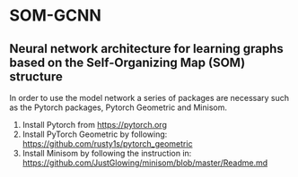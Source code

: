 # SOM-GCNN
Neural network architecture for learning graphs based on the Self-Organizing Map (SOM) structure
--------------------------------------------------------------------------------

In order to use the model network a series of packages are necessary such as the Pytorch packages, Pytorch Geometric and Minisom.

1. Install Pytorch from https://pytorch.org
2. Install PyTorch Geometric by following: https://github.com/rusty1s/pytorch_geometric
3. Install Minisom by following the instruction in: https://github.com/JustGlowing/minisom/blob/master/Readme.md
  
